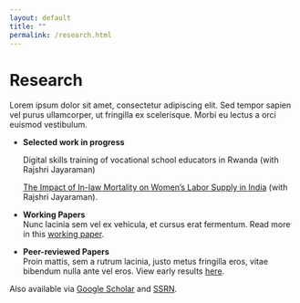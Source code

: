 ```yaml
---
layout: default
title: ""
permalink: /research.html
---
```


# Research

Lorem ipsum dolor sit amet, consectetur adipiscing elit. Sed tempor sapien vel purus ullamcorper, ut fringilla ex scelerisque. Morbi eu lectus a orci euismod vestibulum.

- **Selected work in progress**
  
   Digital skills training of vocational school educators in Rwanda (with Rajshri Jayaraman)

   [The Impact of In-law Mortality on Women’s Labor Supply in India]([url](https://www.isid.ac.in/~acegd/acegd2024/papers/RajshriJayaraman.pdf)) (with Rajshri Jayaraman). 

  

- **Working Papers**  
  Nunc lacinia sem vel ex vehicula, et cursus erat fermentum. Read more in this [working paper](https://example.com/ipsum-behavior).

- **Peer-reviewed Papers**  
  Proin mattis, sem a rutrum lacinia, justo metus fringilla eros, vitae bibendum nulla ante vel eros. View early results [here](https://example.com/institutional-lab).

Also available via [Google Scholar](https://scholar.google.com/) and [SSRN](https://www.ssrn.com/).
